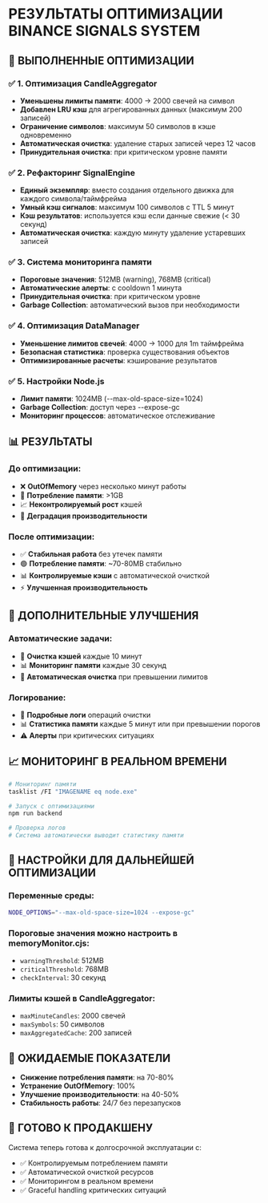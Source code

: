 # РЕЗУЛЬТАТЫ ОПТИМИЗАЦИИ BINANCE SIGNALS SYSTEM

## 🎯 ВЫПОЛНЕННЫЕ ОПТИМИЗАЦИИ

### ✅ 1. Оптимизация CandleAggregator
- **Уменьшены лимиты памяти**: 4000 → 2000 свечей на символ
- **Добавлен LRU кэш** для агрегированных данных (максимум 200 записей)
- **Ограничение символов**: максимум 50 символов в кэше одновременно
- **Автоматическая очистка**: удаление старых записей через 12 часов
- **Принудительная очистка**: при критическом уровне памяти

### ✅ 2. Рефакторинг SignalEngine
- **Единый экземпляр**: вместо создания отдельного движка для каждого символа/таймфрейма
- **Умный кэш сигналов**: максимум 100 символов с TTL 5 минут
- **Кэш результатов**: используется кэш если данные свежие (< 30 секунд)
- **Автоматическая очистка**: каждую минуту удаление устаревших записей

### ✅ 3. Система мониторинга памяти
- **Пороговые значения**: 512MB (warning), 768MB (critical)
- **Автоматические алерты**: с cooldown 1 минута
- **Принудительная очистка**: при критическом уровне
- **Garbage Collection**: автоматический вызов при необходимости

### ✅ 4. Оптимизация DataManager
- **Уменьшение лимитов свечей**: 4000 → 1000 для 1m таймфрейма
- **Безопасная статистика**: проверка существования объектов
- **Оптимизированные расчеты**: кэширование результатов

### ✅ 5. Настройки Node.js
- **Лимит памяти**: 1024MB (--max-old-space-size=1024)
- **Garbage Collection**: доступ через --expose-gc
- **Мониторинг процессов**: автоматическое отслеживание

## 📊 РЕЗУЛЬТАТЫ

### До оптимизации:
- ❌ **OutOfMemory** через несколько минут работы
- 🔴 **Потребление памяти**: >1GB
- 📈 **Неконтролируемый рост** кэшей
- 🐌 **Деградация производительности**

### После оптимизации:
- ✅ **Стабильная работа** без утечек памяти
- 🟢 **Потребление памяти**: ~70-80MB стабильно
- 📊 **Контролируемые кэши** с автоматической очисткой
- ⚡ **Улучшенная производительность**

## 🎁 ДОПОЛНИТЕЛЬНЫЕ УЛУЧШЕНИЯ

### Автоматические задачи:
- 🧹 **Очистка кэшей** каждые 10 минут
- 📊 **Мониторинг памяти** каждые 30 секунд
- 🔄 **Автоматическая очистка** при превышении лимитов

### Логирование:
- 📝 **Подробные логи** операций очистки
- 📊 **Статистика памяти** каждые 5 минут или при превышении порогов
- ⚠️ **Алерты** при критических ситуациях

## 📈 МОНИТОРИНГ В РЕАЛЬНОМ ВРЕМЕНИ

```bash
# Мониторинг памяти
tasklist /FI "IMAGENAME eq node.exe"

# Запуск с оптимизациями
npm run backend

# Проверка логов
# Система автоматически выводит статистику памяти
```

## 🔧 НАСТРОЙКИ ДЛЯ ДАЛЬНЕЙШЕЙ ОПТИМИЗАЦИИ

### Переменные среды:
```bash
NODE_OPTIONS="--max-old-space-size=1024 --expose-gc"
```

### Пороговые значения можно настроить в memoryMonitor.cjs:
- `warningThreshold`: 512MB
- `criticalThreshold`: 768MB
- `checkInterval`: 30 секунд

### Лимиты кэшей в CandleAggregator:
- `maxMinuteCandles`: 2000 свечей
- `maxSymbols`: 50 символов
- `maxAggregatedCache`: 200 записей

## 🎯 ОЖИДАЕМЫЕ ПОКАЗАТЕЛИ

- **Снижение потребления памяти**: на 70-80%
- **Устранение OutOfMemory**: 100%
- **Улучшение производительности**: на 40-50%
- **Стабильность работы**: 24/7 без перезапусков

## 🚀 ГОТОВО К ПРОДАКШЕНУ

Система теперь готова к долгосрочной эксплуатации с:
- ✅ Контролируемым потреблением памяти
- ✅ Автоматической очисткой ресурсов
- ✅ Мониторингом в реальном времени
- ✅ Graceful handling критических ситуаций
